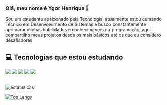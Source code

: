 ### Olá, meu nome é Ygor Henrique 👋
 
Sou um estudante apaixonado pela Tecnologia, atualmente estou cursando Técnico em Desenvolvimento de Sistemas e busco constantemente aprimorar minhas habilidades e conhecimentos da programação, aqui compartilho meus projetos desde os mais básicos até os que eu considero desafiadores

## 💻 Tecnologias que estou estudando

<div style="display:inline-block">
    <img src="https://img.shields.io/badge/HTML5-E34F26?style=for-the-badge&logo=html5&logoColor=white">
    <img src="https://img.shields.io/badge/CSS3-1572B6?style=for-the-badge&logo=css3&logoColor=white">
    <img src="https://img.shields.io/badge/JavaScript-323330?style=for-the-badge&logo=javascript&logoColor=F7DF1E">
    <img src="https://img.shields.io/badge/PHP-777BB4?style=for-the-badge&logo=php&logoColor=white">
    <img src="https://img.shields.io/badge/MySQL-00000F?style=for-the-badge&logo=mysql&logoColor=white"> 
</div>
<br><br>

![estatisticas](https://github-readme-stats.vercel.app/api?username=YgorHenriqueLima&show_icons=true&theme=onedark)

[![Top Langs](https://github-readme-stats.vercel.app/api/top-langs/?username=YgorHenriqueLima&theme=dark)](https://github.com/anuraghazra/github-readme-stats)